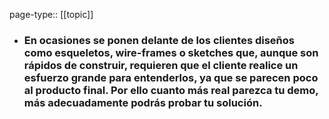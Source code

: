 page-type:: [[topic]]
- ### En ocasiones se ponen delante de los clientes diseños como esqueletos, wire-frames o sketches que, aunque son rápidos de construir, requieren que el cliente realice un esfuerzo grande para entenderlos, ya que se parecen poco al producto final. Por ello cuanto más real parezca tu demo, más adecuadamente podrás probar tu solución.


